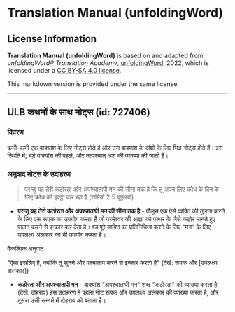 # Translation Manual (unfoldingWord)

## License Information

**Translation Manual (unfoldingWord)** is based on and adapted from: _unfoldingWord® Translation Academy_, [unfoldingWord](https://unfoldingword.org/utw), 2022, which is licensed under a [CC BY-SA 4.0 license](https://creativecommons.org/licenses/by-sa/4.0/legalcode.en).

This markdown version is provided under the same license.



--------------------------------

## ULB कथनों के साथ नोट्स (id: 727406)

### विवरण

कभी\-कभी एक वाक्यांश के लिए नोट्स होते हं और उस वाक्यांश के अंशों के लिए भिन्न नोट्स होते हैं। इस स्थिति में, बड़े वाक्यांश की पहले, और तत्पश्चात् अंश की व्याख्या की जाती है।

### अनुवाद नोट्स के उदाहरण

> परन्तु यह तेरी कठोरता और अपश्चातापी मन की सीमा तक है कि तू अपने लिए क्रोध के दिन के लिए क्रोध को इक्ट्ठा कर रहा है (रोमियों 2:5 यूएलबी)

* **परन्तु यह तेरी कठोरता और अपश्चातापी मन की सीमा तक है** \- पौलुस एक ऐसे व्यक्ति की तुलना करने के लिए एक रूपक का उपयोग करता है जो परमेश्वर की आज्ञा को पत्थर के जैसे कठोर मानते हुए पालन करने से इन्कार कर देता है। वह पूरे व्यक्ति का प्रतिनिधित्व करने के लिए "मन" के लिए उपलक्ष्य अंलकार का भी उपयोग करता है।

वैकल्पिक अनुवाद

"ऐसा इसलिए है, क्योंकि तू सुनने और पश्चाताप करने से इन्कार करता है" (देखें: रूपक और \[उपलक्ष्य अलंकार])

* **कठोरता और अपश्चातापी मन** \- वाक्यांश "अपश्चातापी मन" शब्द "कठोरता" की व्याख्या करता है (देखें: दोहराव) इस उदाहरण में पहला नोट रूपक और उपलक्ष्य अलंकार की व्याख्या करता है, और दूसरा उसी सन्दर्भ में दोहराव को बताता है।


